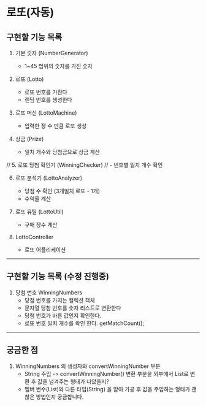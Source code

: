 # 로또(자동)

## 구현할 기능 목록
1. 기본 숫자 (NumberGenerator)
    - 1~45 범위의 숫자를 가진 숫자 

2. 로또 (Lotto)
    - 로또 번호를 가진다
    - 랜덤 번호를 생성한다

3. 로또 머신 (LottoMachine)
    - 입력한 장 수 만큼 로또 생성 
                                                        
4. 상금 (Prize)
    - 일치 개수와 당첨금으로 상금 계산

// 5. 로또 당첨 확인기 (WinningChecker)
//    - 번호별 일치 개수 확인
                                                    
6. 로또 분석기 (LottoAnalyzer)
    - 당첨 수 확인 (3개일치 로또 - 1개)
    - 수익율 계산 

7. 로또 유틸 (LottoUtil)
    - 구매 장수 계산

8. LottoController
    - 로또 어플리케이션
--- 
## 구현할 기능 목록 (수정 진행중)
1. 당첨 번호 WinningNumbers
    - 당첨 번호를 가지는 컬렉션 객체
    - 문자열 당첨 번호를 숫자 리스트로 변환한다
    - 당첨 번호가 바른 값인지 확인한다.
    - 로또 번호 일치 개수를 확인 한다. getMatchCount();
        
---
## 궁금한 점
1. WinningNumbers 의 생성자와 convertWinningNumber 부분
    - String 주입 -> convertWinningNumber() 변환 부분을 외부에서 List<Integer>로 변환 후 값을 넘겨주는 형태가 나았을지?
    - 멤버 변수(List)와 다른 타입(String) 을 받아 가공 후 값을 주입하는 형태가 괜찮은 방법인지 궁금합니다.

